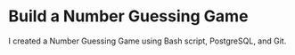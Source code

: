 # Build a Number Guessing Game
I created a Number Guessing Game using Bash script, PostgreSQL, and Git.
